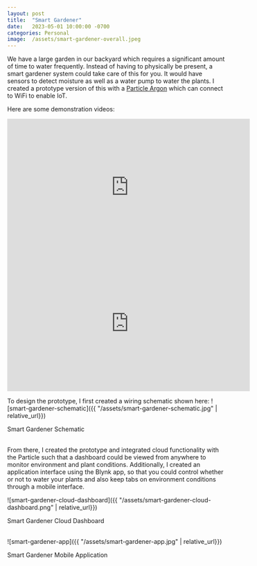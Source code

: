 ```yaml
---
layout: post
title:  "Smart Gardener"
date:   2023-05-01 10:00:00 -0700
categories: Personal
image:  /assets/smart-gardener-overall.jpeg
---
```


We have a large garden in our backyard which requires a significant amount of time to water frequently. Instead of having to physically be present, a smart gardener system could take care of this for you. It would have sensors to detect moisture as well as a water pump to water the plants. I created a prototype version of this with a [Particle Argon](https://docs.particle.io/argon/) which can connect to WiFi to enable IoT.

Here are some demonstration videos:
<iframe width="560" height="315" src="https://www.youtube.com/embed/ItYOKiYdOhU" title="YouTube video player" frameborder="0" allow="accelerometer; autoplay; clipboard-write; encrypted-media; gyroscope; picture-in-picture; web-share" allowfullscreen></iframe>


<iframe width="560" height="315" src="https://www.youtube.com/embed/w8A8DcIpAec" title="YouTube video player" frameborder="0" allow="accelerometer; autoplay; clipboard-write; encrypted-media; gyroscope; picture-in-picture; web-share" allowfullscreen></iframe>

To design the prototype, I first created a wiring schematic shown here:
![smart-gardener-schematic]({{ "/assets/smart-gardener-schematic.jpg" | relative_url}})
<figcaption>Smart Gardener Schematic</figcaption>
<br>

From there, I created the prototype and integrated cloud functionality with the Particle such that a dashboard could be viewed from anywhere to monitor environment and plant conditions. Additionally, I created an application interface using the Blynk app, so that you could control whether or not to water your plants and also keep tabs on environment conditions through a mobile interface. 

![smart-gardener-cloud-dashboard]({{ "/assets/smart-gardener-cloud-dashboard.png" | relative_url}})
<figcaption>Smart Gardener Cloud Dashboard</figcaption>
<br>

![smart-gardener-app]({{ "/assets/smart-gardener-app.jpg" | relative_url}})
<figcaption>Smart Gardener Mobile Application</figcaption>
<br>